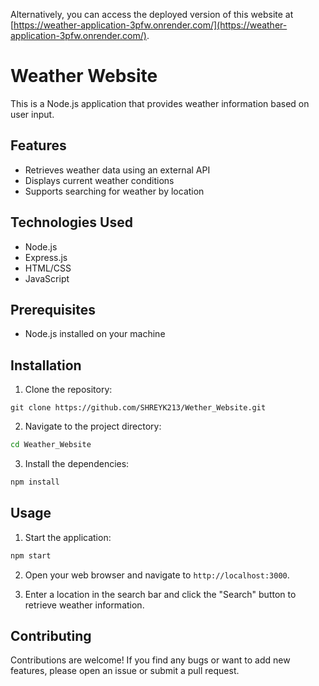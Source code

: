Alternatively, you can access the deployed version of this website at [https://weather-application-3pfw.onrender.com/](https://weather-application-3pfw.onrender.com/).

# Weather Website

This is a Node.js application that provides weather information based on user input.

## Features

- Retrieves weather data using an external API
- Displays current weather conditions
- Supports searching for weather by location

## Technologies Used

- Node.js
- Express.js
- HTML/CSS
- JavaScript

## Prerequisites

- Node.js installed on your machine

## Installation

1. Clone the repository:
```
git clone https://github.com/SHREYK213/Wether_Website.git
```

2. Navigate to the project directory:

```bash 
cd Weather_Website
```

3. Install the dependencies:
```bash 
npm install
```

## Usage

1. Start the application:
```bash 
npm start
```

2. Open your web browser and navigate to `http://localhost:3000`.

3. Enter a location in the search bar and click the "Search" button to retrieve weather information.

## Contributing

Contributions are welcome! If you find any bugs or want to add new features, please open an issue or submit a pull request.




